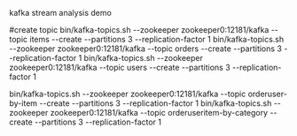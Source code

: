 kafka stream analysis demo

#create topic 
bin/kafka-topics.sh --zookeeper zookeeper0:12181/kafka --topic items  --create --partitions 3 --replication-factor 1
bin/kafka-topics.sh --zookeeper zookeeper0:12181/kafka --topic orders  --create --partitions 3 --replication-factor 1
bin/kafka-topics.sh --zookeeper zookeeper0:12181/kafka --topic users  --create --partitions 3 --replication-factor 1

bin/kafka-topics.sh --zookeeper zookeeper0:12181/kafka --topic orderuser-by-item  --create --partitions 3 --replication-factor 1
bin/kafka-topics.sh --zookeeper zookeeper0:12181/kafka --topic orderuseritem-by-category --create --partitions 3 --replication-factor 1
